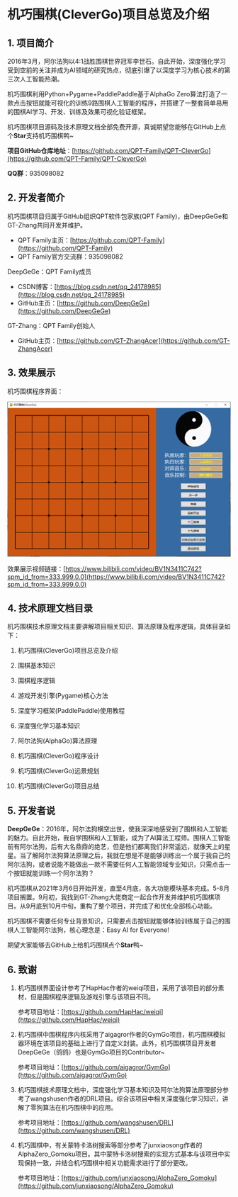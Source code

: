 # 机巧围棋(CleverGo)项目总览及介绍

## 1. 项目简介

2016年3月，阿尔法狗以4:1战胜围棋世界冠军李世石。自此开始，深度强化学习受到空前的关注并成为AI领域的研究热点，彻底引爆了以深度学习为核心技术的第三次人工智能热潮。

机巧围棋利用Python+Pygame+PaddlePaddle基于AlphaGo Zero算法打造了一款点击按钮就能可视化的训练9路围棋人工智能的程序，并搭建了一整套简单易用的围棋AI学习、开发、训练及效果可视化验证框架。

机巧围棋项目源码及技术原理文档全部免费开源，真诚期望您能够在GitHub上点个**Star**支持机巧围棋鸭~

**项目GitHub仓库地址**：[https://github.com/QPT-Family/QPT-CleverGo](https://github.com/QPT-Family/QPT-CleverGo)

**QQ群**：935098082



## 2. 开发者简介

机巧围棋项目归属于GitHub组织QPT软件包家族(QPT Family)，由DeepGeGe和GT-Zhang共同开发并维护。

- QPT Family主页：[https://github.com/QPT-Family](https://github.com/QPT-Family)
- QPT Family官方交流群：935098082

DeepGeGe：QPT Family成员

- CSDN博客：[https://blog.csdn.net/qq_24178985](https://blog.csdn.net/qq_24178985)
- GitHub主页：[https://github.com/DeepGeGe](https://github.com/DeepGeGe)

GT-Zhang：QPT Family创始人

- GitHub主页：[https://github.com/GT-ZhangAcer](https://github.com/GT-ZhangAcer)



## 3. 效果展示

机巧围棋程序界面：

![1_1](https://github.com/QPT-Family/QPT-CleverGo/blob/main/pictures/1_1.png)

效果展示视频链接：[https://www.bilibili.com/video/BV1N3411C742?spm_id_from=333.999.0.0](https://www.bilibili.com/video/BV1N3411C742?spm_id_from=333.999.0.0)



## 4. 技术原理文档目录

机巧围棋技术原理文档主要讲解项目相关知识、算法原理及程序逻辑，具体目录如下：

1. 机巧围棋(CleverGo)项目总览及介绍
2. 围棋基本知识
3. 围棋程序逻辑
4. 游戏开发引擎(Pygame)核心方法
5. 深度学习框架(PaddlePaddle)使用教程
6. 深度强化学习基本知识
7. 阿尔法狗(AlphaGo)算法原理

8. 机巧围棋(CleverGo)程序设计
9. 机巧围棋(CleverGo)远景规划
10. 机巧围棋(CleverGo)项目总结



## 5. 开发者说

**DeepGeGe**：2016年，阿尔法狗横空出世，使我深深地感受到了围棋和人工智能的魅力。自此开始，我自学围棋和人工智能，成为了AI算法工程师。围棋人工智能前有阿尔法狗，后有大名鼎鼎的绝艺，但是他们都离我们非常遥远，就像天上的星星。当了解阿尔法狗算法原理之后，我就在想是不是能够训练出一个属于我自己的阿尔法狗，或者说能不能做出一款不需要任何人工智能领域专业知识，只需点击一个按钮就能训练一个阿尔法狗？

机巧围棋从2021年3月6日开始开发，直至4月底，各大功能模块基本完成。5-8月项目搁置。9月初，我找到GT-Zhang大佬商定一起合作开发并维护机巧围棋项目。从9月底到10月中旬，重构了整个项目，并完成了和优化全部核心功能。

机巧围棋不需要任何专业背景知识，只需要点击按钮就能够体验训练属于自己的围棋人工智能阿尔法狗，核心理念是：Easy AI for Everyone! 

期望大家能够去GitHub上给机巧围棋点个**Star**鸭~



## 6. 致谢

1. 机巧围棋界面设计参考了HapHac作者的weiqi项目，采用了该项目的部分素材，但是围棋程序逻辑及游戏引擎与该项目不同。

   参考项目地址：[https://github.com/HapHac/weiqi](https://github.com/HapHac/weiqi)

2. 机巧围棋中围棋程序内核采用了aigagror作者的GymGo项目，机巧围棋模拟器环境在该项目的基础上进行了自定义封装。此外，机巧围棋项目开发者DeepGeGe（鸽鸽）也是GymGo项目的Contributor~

   参考项目地址：[https://github.com/aigagror/GymGo](https://github.com/aigagror/GymGo)

3. 机巧围棋技术原理文档中，深度强化学习基本知识及阿尔法狗算法原理部分参考了wangshusen作者的DRL项目。综合该项目中相关深度强化学习知识，讲解了零狗算法在机巧围棋中的应用。

   参考项目地址：[https://github.com/wangshusen/DRL](https://github.com/wangshusen/DRL)

4. 机巧围棋中，有关蒙特卡洛树搜索等部分参考了junxiaosong作者的AlphaZero_Gomoku项目。其中蒙特卡洛树搜索的实现方式基本与该项目中实现保持一致，并结合机巧围棋中相关功能需求进行了部分更改。

   参考项目地址：[https://github.com/junxiaosong/AlphaZero_Gomoku](https://github.com/junxiaosong/AlphaZero_Gomoku)
